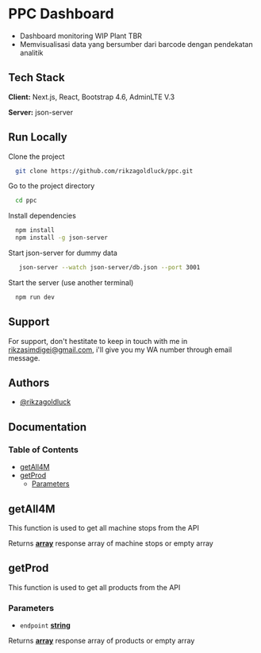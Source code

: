 
# PPC Dashboard

- Dashboard monitoring WIP Plant TBR
- Memvisualisasi data yang bersumber dari barcode dengan pendekatan analitik

## Tech Stack

**Client:** Next.js, React, Bootstrap 4.6, AdminLTE V.3

**Server:** json-server


## Run Locally

Clone the project

```bash
  git clone https://github.com/rikzagoldluck/ppc.git
```

Go to the project directory

```bash
  cd ppc
```

Install dependencies

```bash
  npm install
  npm install -g json-server
```

Start json-server for dummy data
```bash
   json-server --watch json-server/db.json --port 3001
```

Start the server (use another terminal)

```bash
  npm run dev
```


## Support

For support, don't hestitate to keep in touch with me in rikzasimdigei@gmail.com, i'll give you my WA number through email message.


## Authors

- [@rikzagoldluck](https://www.github.com/rikzagoldluck)


## Documentation

### Table of Contents

- [getAll4M][1]
- [getProd][2]
  - [Parameters][3]

## getAll4M

This function is used to get all machine stops from the API

Returns **[array][4]** response array of machine stops or empty array

## getProd

This function is used to get all products from the API

### Parameters

- `endpoint` **[string][5]**&#x20;

Returns **[array][4]** response array of products or empty array

[1]: #getall4m
[2]: #getprod
[3]: #parameters
[4]: https://developer.mozilla.org/docs/Web/JavaScript/Reference/Global_Objects/Array
[5]: https://developer.mozilla.org/docs/Web/JavaScript/Reference/Global_Objects/String


